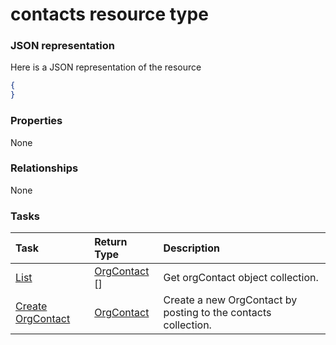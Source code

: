 # contacts resource type



### JSON representation

Here is a JSON representation of the resource

<!-- {
  "blockType": "resource",
  "optionalProperties": [

  ],
  "@odata.type": "microsoft.graph.contacts"
}-->

```json
{
}

```
### Properties
None

### Relationships
None


### Tasks

| Task		   | Return Type	|Description|
|:---------------|:--------|:----------|
|[List](../api/orgcontact_list.md) | [OrgContact](orgcontact.md) [] |Get orgContact object collection. |
|[Create OrgContact](../api/orgcontact_post_contacts.md) |[OrgContact](orgcontact.md)| Create a new OrgContact by posting to the contacts collection.|

<!-- uuid: 1d90ad80-1a6a-406e-a407-5edeb5f4935a
2015-10-19 08:46:43 UTC -->
<!-- {
  "type": "#page.annotation",
  "description": "contacts resource",
  "keywords": "",
  "section": "documentation",
  "tocPath": ""
}-->